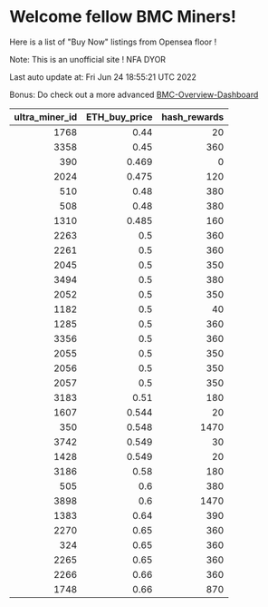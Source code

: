 # Welcome fellow BMC Miners!
Here is a list of "Buy Now" listings from Opensea floor !

Note: This is an unofficial site ! NFA DYOR

Last auto update at: Fri Jun 24 18:55:21 UTC 2022

Bonus: Do check out a more advanced [BMC-Overview-Dashboard](https://dune.com/defifunk/BMC-Overview-Dashboard)


|   ultra_miner_id |   ETH_buy_price |   hash_rewards |
|-----------------:|----------------:|---------------:|
|             1768 |           0.44  |             20 |
|             3358 |           0.45  |            360 |
|              390 |           0.469 |              0 |
|             2024 |           0.475 |            120 |
|              510 |           0.48  |            380 |
|              508 |           0.48  |            380 |
|             1310 |           0.485 |            160 |
|             2263 |           0.5   |            360 |
|             2261 |           0.5   |            360 |
|             2045 |           0.5   |            350 |
|             3494 |           0.5   |            380 |
|             2052 |           0.5   |            350 |
|             1182 |           0.5   |             40 |
|             1285 |           0.5   |            360 |
|             3356 |           0.5   |            360 |
|             2055 |           0.5   |            350 |
|             2056 |           0.5   |            350 |
|             2057 |           0.5   |            350 |
|             3183 |           0.51  |            180 |
|             1607 |           0.544 |             20 |
|              350 |           0.548 |           1470 |
|             3742 |           0.549 |             30 |
|             1428 |           0.549 |             20 |
|             3186 |           0.58  |            180 |
|              505 |           0.6   |            380 |
|             3898 |           0.6   |           1470 |
|             1383 |           0.64  |            390 |
|             2270 |           0.65  |            360 |
|              324 |           0.65  |            360 |
|             2265 |           0.65  |            360 |
|             2266 |           0.66  |            360 |
|             1748 |           0.66  |            870 |